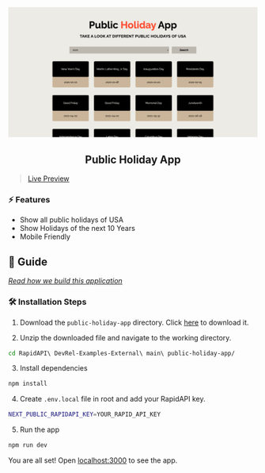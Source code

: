 ![cover](assets/cover.png)

<div align="center">
	<h2>Public Holiday App</h2>
</div>

> [Live Preview](https://rapidapi-example-public-holiday-app.vercel.app/)

### ⚡️ Features

- Show all public holidays of USA
- Show Holidays of the next 10 Years
- Mobile Friendly

## 📖 Guide

[*Read how we build this application*](https://rapidapi.com/guides/build-public-holiday-app)

### 🛠️ Installation Steps

1. Download the `public-holiday-app` directory. Click [here](https://download-directory.github.io/?url=https://github.com/RapidAPI/DevRel-Examples-External/tree/main/public-holiday-app) to download it.

2. Unzip the downloaded file and navigate to the working directory.

```bash
cd RapidAPI\ DevRel-Examples-External\ main\ public-holiday-app/
```

3. Install dependencies

```bash
npm install
```

4. Create `.env.local` file in root and add your RapidAPI key.

```bash
NEXT_PUBLIC_RAPIDAPI_KEY=YOUR_RAPID_API_KEY
```

5. Run the app

```bash
npm run dev
```

You are all set! Open [localhost:3000](http://localhost:3000/) to see the app.
